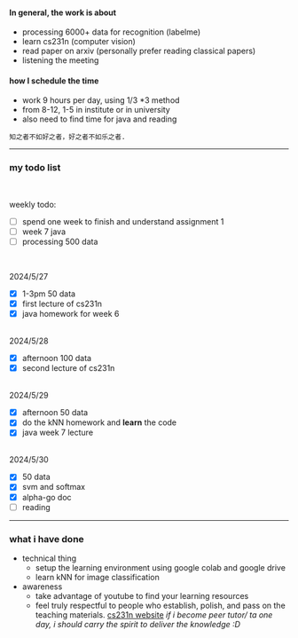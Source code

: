 #### In general, the work is about 
- processing 6000+ data for recognition (labelme)
- learn cs231n (computer vision)
- read paper on arxiv (personally prefer reading classical papers)
- listening the meeting
  
#### how I schedule the time
- work 9 hours per day, using 1/3 *3 method
- from 8-12, 1-5 in institute or in university
- also need to find time for java and reading

```some quotations to sustain my mental wellness
知之者不如好之者，好之者不如乐之者.
```
---

###  my todo list 

<br>

weekly todo:
- [ ] spend one week to finish and understand assignment 1
- [ ] week 7 java
- [ ] processing 500 data
<br>

2024/5/27
- [x] 1-3pm 50 data
- [x] first lecture of cs231n
- [x] java homework for week 6
<br>
2024/5/28

- [x] afternoon 100 data
- [x] second lecture of cs231n
<br>
2024/5/29

- [x] afternoon 50 data
- [x] do the kNN homework and **learn** the code
- [x] java week 7 lecture
<br>
2024/5/30

- [x] 50 data
- [x] svm and softmax
- [x] alpha-go doc
- [ ] reading 
---

### what i have done
- technical thing 
    - setup the learning environment using google colab and google drive
    - learn kNN for image classification
- awareness
    - take advantage of youtube to find your learning resources 
    - feel truly respectful to people who establish, polish, and pass on the teaching materials. [cs231n website](https://cs231n.stanford.edu/) *if i become peer tutor/ ta one day, i should carry the spirit to deliver the knowledge :D*
